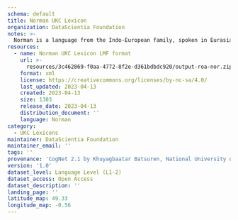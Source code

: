 ```yaml
---
schema: default
title: Norman UKC Lexicon
organization: DataScientia Foundation
notes: >-
  Norman is a language from the Indo-European family, spoken in Eurasia. The UKC Lexicon of Norman is represented as a lexico-semantic network. It consists of words, word senses, synsets, as well as sense-level and synset-level relationships.
resources:
  - name: Norman UKC Lexicon LMF format
    url: >-
      resources/3c462869-f0aa-4772-8f2e-d361bdbdc920/output-roa-nor.zip
    format: xml
    license: https://creativecommons.org/licenses/by-nc-sa/4.0/
    last_updated: 2023-04-13
    created: 2023-04-13
    size: 1303
    release_date: 2023-04-13
    distribution_document: ''
    language: Norman
category:
  - UKC Lexicons
maintainer: DataScientia Foundation
maintainer_email: ''
tags: ''
provenance: 'CogNet 2.1 by Khuyagbaatar Batsuren, National University of Mongolia (http://cognet.ukc.disi.unitn.it); KinDiv: Kinship Diversity 1.0 by Temuulen Khishigsuren (http://ukc.disi.unitn.it/index.php/kinship/); Princeton WordNet 2.1 by Princeton University (https://wordnet.princeton.edu)'
version: '1.0'
dataset_level: Language Level (L1-2)
dataset_access: Open Access
dataset_description: ''
landing_page: ''
latitude_map: 49.33
longitude_map: -0.56
---
```

